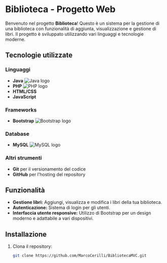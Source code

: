 # Biblioteca - Progetto Web

Benvenuto nel progetto **Biblioteca**! Questo è un sistema per la gestione di una biblioteca con funzionalità di aggiunta, visualizzazione e gestione di libri. Il progetto è sviluppato utilizzando vari linguaggi e tecnologie moderne.

## Tecnologie utilizzate

### Linguaggi
- **Java** ![Java logo](https://upload.wikimedia.org/wikipedia/commons/1/1b/Java_logo_and_wordmark.svg)
- **PHP** ![PHP logo](https://upload.wikimedia.org/wikipedia/commons/2/27/PHP-logo.svg)
- **HTML/CSS** 
- **JavaScript** 

### Frameworks
- **Bootstrap** ![Bootstrap logo](https://upload.wikimedia.org/wikipedia/commons/4/4e/Bootstrap_logo_2020.svg)

### Database
- **MySQL** ![MySQL logo](https://upload.wikimedia.org/wikipedia/commons/6/69/MySQL_logo.svg)

### Altri strumenti
- **Git** per il versionamento del codice
- **GitHub** per l'hosting del repository

## Funzionalità

- **Gestione libri:** Aggiungi, visualizza e modifica i libri della tua biblioteca.
- **Autenticazione:** Sistema di login per gli utenti.
- **Interfaccia utente responsive:** Utilizzo di Bootstrap per un design moderno e adattabile a vari dispositivi.

## Installazione

1. Clona il repository:
   ```bash
   git clone https://github.com/MarcoCerilli/BibliotecaMVC.git
